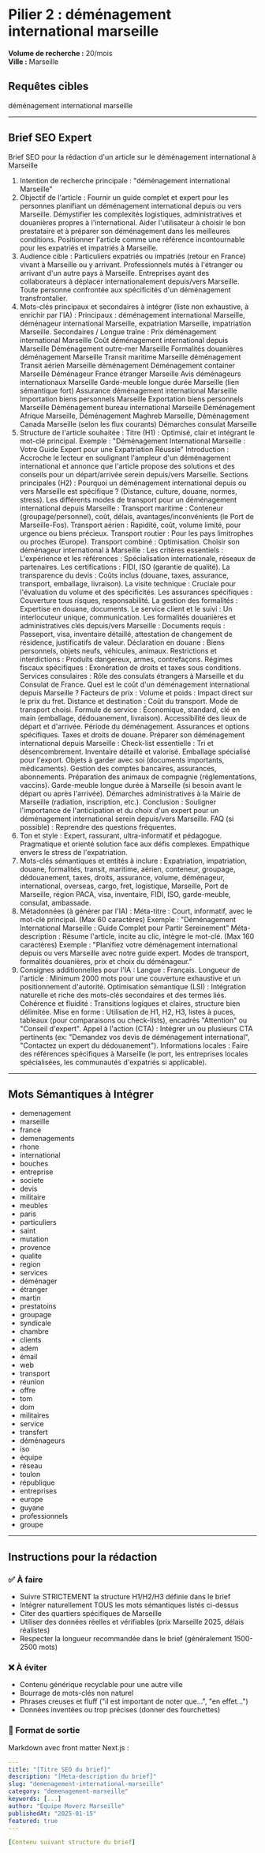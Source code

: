 # Pilier 2 : déménagement international marseille

**Volume de recherche :** 20/mois  
**Ville :** Marseille

## Requêtes cibles

déménagement international marseille

---

## Brief SEO Expert

Brief SEO pour la rédaction d'un article sur le déménagement international à Marseille
1. Intention de recherche principale : "déménagement international Marseille"
2. Objectif de l'article :
Fournir un guide complet et expert pour les personnes planifiant un déménagement international depuis ou vers Marseille.
Démystifier les complexités logistiques, administratives et douanières propres à l'international.
Aider l'utilisateur à choisir le bon prestataire et à préparer son déménagement dans les meilleures conditions.
Positionner l'article comme une référence incontournable pour les expatriés et impatriés à Marseille.
3. Audience cible :
Particuliers expatriés ou impatriés (retour en France) vivant à Marseille ou y arrivant.
Professionnels mutés à l'étranger ou arrivant d'un autre pays à Marseille.
Entreprises ayant des collaborateurs à déplacer internationalement depuis/vers Marseille.
Toute personne confrontée aux spécificités d'un déménagement transfrontalier.
4. Mots-clés principaux et secondaires à intégrer (liste non exhaustive, à enrichir par l'IA) :
Principaux : déménagement international Marseille, déménageur international Marseille, expatriation Marseille, impatriation Marseille.
Secondaires / Longue traîne :
Prix déménagement international Marseille
Coût déménagement international depuis Marseille
Déménagement outre-mer Marseille
Formalités douanières déménagement Marseille
Transit maritime Marseille déménagement
Transit aérien Marseille déménagement
Déménagement container Marseille
Déménageur France étranger Marseille
Avis déménageurs internationaux Marseille
Garde-meuble longue durée Marseille (lien sémantique fort)
Assurance déménagement international Marseille
Importation biens personnels Marseille
Exportation biens personnels Marseille
Déménagement bureau international Marseille
Déménagement Afrique Marseille, Déménagement Maghreb Marseille, Déménagement Canada Marseille (selon les flux courants)
Démarches consulat Marseille
5. Structure de l'article souhaitée :
Titre (H1) : Optimisé, clair et intégrant le mot-clé principal.
Exemple : "Déménagement International Marseille : Votre Guide Expert pour une Expatriation Réussie"
Introduction : Accroche le lecteur en soulignant l'ampleur d'un déménagement international et annonce que l'article propose des solutions et des conseils pour un départ/arrivée serein depuis/vers Marseille.
Sections principales (H2) :
Pourquoi un déménagement international depuis ou vers Marseille est spécifique ? (Distance, culture, douane, normes, stress).
Les différents modes de transport pour un déménagement international depuis Marseille :
Transport maritime : Conteneur (groupage/personnel), coût, délais, avantages/inconvénients (le Port de Marseille-Fos).
Transport aérien : Rapidité, coût, volume limité, pour urgence ou biens précieux.
Transport routier : Pour les pays limitrophes ou proches (Europe).
Transport combiné : Optimisation.
Choisir son déménageur international à Marseille : Les critères essentiels :
L'expérience et les références : Spécialisation internationale, réseaux de partenaires.
Les certifications : FIDI, ISO (garantie de qualité).
La transparence du devis : Coûts inclus (douane, taxes, assurance, transport, emballage, livraison).
La visite technique : Cruciale pour l'évaluation du volume et des spécificités.
Les assurances spécifiques : Couverture tous risques, responsabilité.
La gestion des formalités : Expertise en douane, documents.
Le service client et le suivi : Un interlocuteur unique, communication.
Les formalités douanières et administratives clés depuis/vers Marseille :
Documents requis : Passeport, visa, inventaire détaillé, attestation de changement de résidence, justificatifs de valeur.
Déclaration en douane : Biens personnels, objets neufs, véhicules, animaux.
Restrictions et interdictions : Produits dangereux, armes, contrefaçons.
Régimes fiscaux spécifiques : Exonération de droits et taxes sous conditions.
Services consulaires : Rôle des consulats étrangers à Marseille et du Consulat de France.
Quel est le coût d'un déménagement international depuis Marseille ? Facteurs de prix :
Volume et poids : Impact direct sur le prix du fret.
Distance et destination : Coût du transport.
Mode de transport choisi.
Formule de service : Économique, standard, clé en main (emballage, dédouanement, livraison).
Accessibilité des lieux de départ et d'arrivée.
Période du déménagement.
Assurances et options spécifiques.
Taxes et droits de douane.
Préparer son déménagement international depuis Marseille : Check-list essentielle :
Tri et désencombrement.
Inventaire détaillé et valorisé.
Emballage spécialisé pour l'export.
Objets à garder avec soi (documents importants, médicaments).
Gestion des comptes bancaires, assurances, abonnements.
Préparation des animaux de compagnie (réglementations, vaccins).
Garde-meuble longue durée à Marseille (si besoin avant le départ ou après l'arrivée).
Démarches administratives à la Mairie de Marseille (radiation, inscription, etc.).
Conclusion : Souligner l'importance de l'anticipation et du choix d'un expert pour un déménagement international serein depuis/vers Marseille.
FAQ (si possible) : Reprendre des questions fréquentes.
6. Ton et style :
Expert, rassurant, ultra-informatif et pédagogue.
Pragmatique et orienté solution face aux défis complexes.
Empathique envers le stress de l'expatriation.
7. Mots-clés sémantiques et entités à inclure :
Expatriation, impatriation, douane, formalités, transit, maritime, aérien, conteneur, groupage, dédouanement, taxes, droits, assurance, volume, déménageur, international, overseas, cargo, fret, logistique, Marseille, Port de Marseille, région PACA, visa, inventaire, FIDI, ISO, garde-meuble, consulat, ambassade.
8. Métadonnées (à générer par l'IA) :
Méta-titre : Court, informatif, avec le mot-clé principal. (Max 60 caractères)
Exemple : "Déménagement International Marseille : Guide Complet pour Partir Sereinement"
Méta-description : Résume l'article, incite au clic, intègre le mot-clé. (Max 160 caractères)
Exemple : "Planifiez votre déménagement international depuis ou vers Marseille avec notre guide expert. Modes de transport, formalités douanières, prix et choix du déménageur."
9. Consignes additionnelles pour l'IA :
Langue : Français.
Longueur de l'article : Minimum 2000 mots pour une couverture exhaustive et un positionnement d'autorité.
Optimisation sémantique (LSI) : Intégration naturelle et riche des mots-clés secondaires et des termes liés.
Cohérence et fluidité : Transitions logiques et claires, structure bien délimitée.
Mise en forme : Utilisation de H1, H2, H3, listes à puces, tableaux (pour comparaisons ou check-lists), encadrés "Attention" ou "Conseil d'expert".
Appel à l'action (CTA) : Intégrer un ou plusieurs CTA pertinents (ex: "Demandez vos devis de déménagement international", "Contactez un expert du dédouanement").
Informations locales : Faire des références spécifiques à Marseille (le port, les entreprises locales spécialisées, les communautés d'expatriés si applicable).

---

## Mots Sémantiques à Intégrer

- demenagement
- marseille
- france
- demenagements
- rhone
- international
- bouches
- entreprise
- societe
- devis
- militaire
- meubles
- paris
- particuliers
- saint
- mutation
- provence
- qualite
- region
- services
- déménager
- étranger
- martin
- prestatoins
- groupage
- syndicale
- chambre
- clients
- adem
- émail
- web
- transport
- réunion
- offre
- tom
- dom
- militaires
- service
- transfert
- déménageurs
- iso
- équipe
- réseau
- toulon
- république
- entreprises
- europe
- guyane
- professionnels
- groupe

---

## Instructions pour la rédaction

### ✅ À faire
- Suivre STRICTEMENT la structure H1/H2/H3 définie dans le brief
- Intégrer naturellement TOUS les mots sémantiques listés ci-dessus
- Citer des quartiers spécifiques de Marseille
- Utiliser des données réelles et vérifiables (prix Marseille 2025, délais réalistes)
- Respecter la longueur recommandée dans le brief (généralement 1500-2500 mots)

### ❌ À éviter
- Contenu générique recyclable pour une autre ville
- Bourrage de mots-clés non naturel
- Phrases creuses et fluff ("il est important de noter que...", "en effet...")
- Données inventées ou trop précises (donner des fourchettes)

### 🎯 Format de sortie
Markdown avec front matter Next.js :

```yaml
---
title: "[Titre SEO du brief]"
description: "[Meta-description du brief]"
slug: "demenagement-international-marseille"
category: "demenagement-marseille"
keywords: [...]
author: "Équipe Moverz Marseille"
publishedAt: "2025-01-15"
featured: true
---

[Contenu suivant structure du brief]
```
